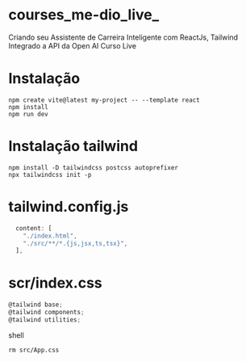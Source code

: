 # courses_me-dio_live_
Criando seu Assistente de Carreira Inteligente com ReactJs, Tailwind Integrado a API da Open AI
Curso Live

# Instalação
```shell
npm create vite@latest my-project -- --template react
npm install
npm run dev
```

# Instalação tailwind
```shell
npm install -D tailwindcss postcss autoprefixer
npx tailwindcss init -p 
```

# tailwind.config.js
```js
  content: [
    "./index.html",
    "./src/**/*.{js,jsx,ts,tsx}",
  ],
```

# scr/index.css
```js
@tailwind base;
@tailwind components;
@tailwind utilities;
```

shell
```shell
rm src/App.css
```
